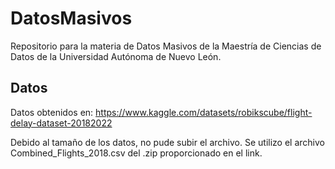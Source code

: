 # DatosMasivos

 Repositorio para la materia de Datos Masivos de la Maestría de Ciencias de Datos de la Universidad Autónoma de Nuevo León.

## Datos

 Datos obtenidos en: <https://www.kaggle.com/datasets/robikscube/flight-delay-dataset-20182022>

 Debido al tamaño de los datos, no pude subir el archivo. Se utilizo el archivo Combined_Flights_2018.csv
 del .zip proporcionado en el link.
